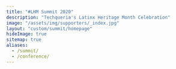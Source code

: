 ```yaml
---
title: "#LHM Summit 2020"
description: "Techqueria's Latinx Heritage Month Celebration"
image: "/assets/img/supporters/_index.jpg"
layout: "custom/summit/homepage"
hideImage: true
sitemap: true
aliases:
  - /summit/
  - /conference/
---
```

